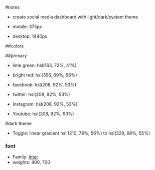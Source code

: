 #notes

- create social media dashboard with light/dark/system theme

- mobile: 375px
- desktop: 1440px

##colors

##primary

- lime green: hsl(163, 72%, 41%)
- bright red: hsl(356, 69%, 56%)

- facebook: hsl(208, 92%, 53%)
- twitter: hsl(208, 92%, 53%)
- Instagram: hsl(208, 92%, 53%)
- Youtube: hsl(208, 92%, 53%)

#dark theme

- Toggle: linear gradient hsl (210, 78%, 56%) to hsl(329, 68%, 55%)

### font
- Family: [Inter](https://fonts.gooogle.com/specimen/inter)
- weights: 400, 700